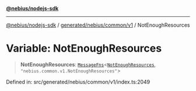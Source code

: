[**@nebius/nodejs-sdk**](../../../../../README.md)

***

[@nebius/nodejs-sdk](../../../../../README.md) / [generated/nebius/common/v1](../README.md) / NotEnoughResources

# Variable: NotEnoughResources

> **NotEnoughResources**: [`MessageFns`](../../../../../runtime/protos/core/interfaces/MessageFns.md)\<[`NotEnoughResources`](../interfaces/NotEnoughResources.md), `"nebius.common.v1.NotEnoughResources"`\>

Defined in: src/generated/nebius/common/v1/index.ts:2049
